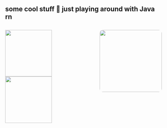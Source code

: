 <h2> some cool stuff 👾 just playing around with Java rn </h2>
<h2>
<img style="border-radius: 10px;" align="right" widht="100" height="200" src="https://github-readme-stats.vercel.app/api/top-langs/?username=reimiii&hide_progress=true&langs_count=20&hide=css,html,scss&theme=gruvbox_light" />
  
<a href="https://github.com/reimiii/java-basic-todolist-app">
  <img widht="50" height="150" src="https://github-readme-stats.vercel.app/api/pin/?username=reimiii&repo=java-basic-todolist-app&theme=gruvbox_light" />
</a>
  
  <br>
  
<a href="https://github.com/reimiii/java-oop-todolist-app">
  <img widht="50" height="150" src="https://github-readme-stats.vercel.app/api/pin/?username=reimiii&repo=java-oop-todolist-app&theme=gruvbox_light" />
</a>
  
</h2>
